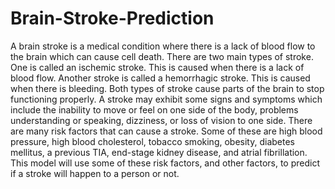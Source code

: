 # Brain-Stroke-Prediction

A brain stroke is a medical condition where there is a lack of blood flow to the brain which can cause cell death. There are two main types of stroke. One is called an ischemic stroke. This is caused when there is a lack of blood flow. Another stroke is called a hemorrhagic stroke. This is caused when there is bleeding. Both types of stroke cause parts of the brain to stop functioning properly. A stroke may exhibit some signs and symptoms which include the inability to move or feel on one side of the body, problems understanding or speaking, dizziness, or loss of vision to one side. There are many risk factors that can cause a stroke. Some of these are high blood pressure, high blood cholesterol, tobacco smoking, obesity, diabetes mellitus, a previous TIA, end-stage kidney disease, and atrial fibrillation. This model will use some of these risk factors, and other factors, to predict if a stroke will happen to a person or not.
